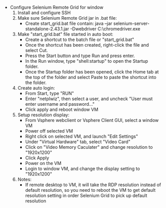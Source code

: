 * Configure Selenium Remote Grid for window
  1.  Install and configure SSH
  2.  Make sure Selenium Remote Grid jar in .bat file:
      - Create start_grid.bat file contain:
        java –jar selenium-server-standalone-2.43.1.jar -Dwebdriver C:\\chromedriver.exe
  3.  Make "start_grid.bat" file started in auto boot:
      - Create a shortcut to the batch file or "start_grid.bat"
      - Once the shortcut has been created, right-click the file and select Cut.
      - Press the Start button and type Run and press enter.
      - In the Run window, type "shell:startup" to open the Startup folder.
      - Once the Startup folder has been opened, click the Home tab at the top of the folder and select Paste to paste 
        the shortcut into the folder.
  4.  Create auto login:
      - From Start, type "RUN"
      - Enter "netplwiz", then select a user, and uncheck "User must enter username and password..."
      - Click apply and reboot window VM
  5.  Setup resolution display:
      - From Vsphere webclient or Vsphere Client GUI, select a window VM
      - Power off selected VM
      - Right click on selected VM, and launch "Edit Settings"
      - Under "Virtual Hardware" tab, select "Video Card"
      - Click on "Video Memory Caculater" and change resolution to "1920x1200"
      - Click Apply
      - Power on the VM
      - Login to window VM, and change the display setting to "1920x1200"
   6. Notes: 
      - If remote desktop to VM, it will take the RDP resolution instead of default resolution, so you need to reboot 
        the VM  to get default resolution setting in order Selenium Grid to pick up default resolution
  
